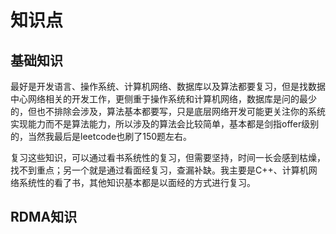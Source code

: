 # 知识点

## 基础知识

最好是开发语言、操作系统、计算机网络、数据库以及算法都要复习，但是找数据中心网络相关的开发工作，更侧重于操作系统和计算机网络，数据库是问的最少的，但也不排除会涉及，算法基本都要写，只是底层网络开发可能更关注你的系统实现能力而不是算法能力，所以涉及的算法会比较简单，基本都是剑指offer级别的，当然我最后是leetcode也刷了150题左右。

复习这些知识，可以通过看书系统性的复习，但需要坚持，时间一长会感到枯燥，找不到重点；另一个就是通过看面经复习，查漏补缺。我主要是C++、计算机网络系统性的看了书，其他知识基本都是以面经的方式进行复习。

## RDMA知识